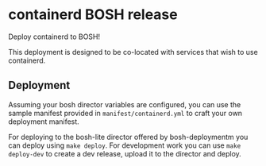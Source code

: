 # containerd BOSH release

Deploy containerd to BOSH!

This deployment is designed to be co-located with services that wish to use
containerd.

## Deployment

Assuming your bosh director variables are configured, you can use the sample
manifest provided in `manifest/containerd.yml` to craft your own deployment
manifest.

For deploying to the bosh-lite director offered by bosh-deploymentm you can
deploy using `make deploy`. For development work you can use `make deploy-dev`
to create a dev release, upload it to the director and deploy.
